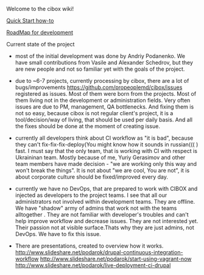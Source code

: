 Welcome to the cibox wiki!

[Quick Start how-to](https://github.com/propeoplemd/cibox/wiki/QUICKSTART)

[RoadMap for development](https://github.com/propeoplemd/cibox/wiki/RoadMap)

Current state of the project
- most of the initial development was done by Andriy Podanenko. We have small contributions from Vasile and Alexander Schedrov, but they are new people and not so familiar yet with the goals of the project.

- due to ~6-7 projects, currently processing by cibox, there are a lot of bugs/improvements https://github.com/propeoplemd/cibox/issues registered as issues. Most of them were born from the projects. Most of them living not in the development or administration fields. Very often issues are due to PM, management, QA bottlenecks. And fixing them is not so easy, because cibox is not regular client's project, it is a tool/decision/way of living, that should be used per daily basis. And all the fixes should be done at the moment of creating issue.

- currently all developers think about CI workflow as "it is bad", because they can't fix-fix-fix-deploy(You might know how it sounds in russian((( ) fast. I must say that the only team, that is working with CI with respect is Ukraininan team. Mostly because of me, Yuriy Gerasimov and other team members have made decision - "we are working only this way and won't break the things". It is not about "we are cool, You are not", it is about corporate culture should be fixed/improved every day.

- currently we have no DevOps, that are prepared to work with CIBOX and injected as developers to the project teams. I see that all our administrators not involved within development teams. They are offline. We have "shadow" army of admins that work not with the teams alltogether . They are not familiar with developer's troubles and can't help improve workflow and decrease issues. They are not interested yet. Their passion not at visible surface.Thats why they are just admins, not DevOps. We have to fix this issue.

- There are presentations, created to overview how it works. 
http://www.slideshare.net/podarok/drupal-continuous-integration-workflow
http://www.slideshare.net/podarok/start-using-vagrant-now
http://www.slideshare.net/podarok/live-deployment-ci-drupal
